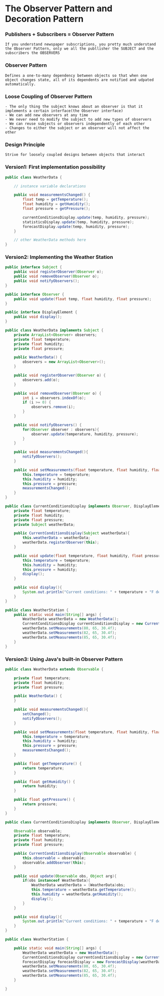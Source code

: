 # The Observer Pattern and Decoration Pattern

### Publishers + Subscribers = Observer Pattern
    If you understand newspaper subscriptions, you pretty much understand the Observer Pattern, only we all the publlisher the SUBJECT and the subscribers the OBSERVERS

### Observer Pattern
    Defines a one-to-many dependency between objects so that when one object changes state, all of its dependents are notified and udpated automatically.
    
### Loose Coupling of Observer Pattern
    - The only thing the subject knows about an observer is that it implements a certain interface(the Observer interface)
    - We can add new observers at any time
    - We never need to modify the subject to add new types of observers
    - We can reuse subjects or observers independently of each other
    - Changes to either the subject or an observer will not affect the other
    
### Design Principle
    Strive for loosely coupled designs between objects that interact
    
### Version1: First implementation possibility
```java
public class WeatherData {

    // instance variable declarations

    public void measurementsChanged() {
        float temp = getTemperature();
        float humidity = getHumidity();
        float pressure = getPressure();

        currentConditionsDisplay.update(temp, humidity, pressure);
        statisticsDisplay.update(temp, humidity, pressure);
        forecastDisplay.update(temp, humidity, pressure);
    }

    // other WeatherData methods here
}
```

### Version2: Implementing the Weather Station
```java
public interface Subject {
    public void registerObserver(Observer o);
    public void removeObserver(Observer o);
    public void notifyObservers();
}

public interface Observer {
    public void update(float temp, float humidity, float pressure);
}

public interface DisplayElement {
    public void display();
}

public class WeatherData implements Subject {
    private ArrayList<Observer> observers;
    private float temperature;
    private float humidity;
    private float pressure;

    public WeatherData() {
        observers = new ArrayList<Observer>();
    }

    public void registerObserver(Observer o) {
        observers.add(o);
    }

    public void removeObserver(Observer o) {
        int i = observers.indexOf(o);
        if (i >= 0) {
            observers.remove(i);
        }
    }

    public void notifyObservers() {
        for(Observer observer : observers){
            observer.update(temperature, humidity, pressure);
        }
    }

    public void measurementsChanged(){
        notifyObservers();
    }

    public void setMeasurements(float temperature, float humidity, float pressure){
        this.temperature = temperature;
        this.humidity = humidity;
        this.pressure = pressure;
        measurementsChanged();
    }
}

public class CurrentConditionsDisplay implements Observer, DisplayElement {
    private float temperature;
    private float humidity;
    private float pressure;
    private Subject weatherData;

    public CurrentConditionsDisplay(Subject weatherData){
        this.weatherData = weatherData;
        weatherData.registerObserver(this);
    }

    public void update(float temperature, float humidity, float pressure){
        this.temperature = temperature;
        this.humidity = humidity;
        this.pressure = humidity;
        display();
    }

    public void display(){
        System.out.println("Current conditions: " + temperature + "F degrees and " + humidity + "% humidity");
    }
}

public class WeatherStation {
    public static void main(String[] args) {
        WeatherData weatherData = new WeatherData();
        CurrentConditionsDisplay currentConditionsDisplay = new CurrentConditionsDisplay(weatherData);
        weatherData.setMeasurements(80, 65, 30.4f);
        weatherData.setMeasurements(82, 65, 30.4f);
        weatherData.setMeasurements(85, 65, 30.4f);
    }
}

```

### Version3: Using Java's built-in Observer Pattern
```java
public class WeatherData extends Observable {

    private float temperature;
    private float humidity;
    private float pressure;

    public WeatherData() {
    }

    public void measurementsChanged(){
        setChanged();
        notifyObservers();
    }

    public void setMeasurements(float temperature, float humidity, float pressure){
        this.temperature = temperature;
        this.humidity = humidity;
        this.pressure = pressure;
        measurementsChanged();
    }

    public float getTemperature() {
        return temperature;
    }

    public float getHumidity() {
        return humidity;
    }

    public float getPressure() {
        return pressure;
    }
}
```
```java
public class CurrentConditionsDisplay implements Observer, DisplayElement {

    Observable observable;
    private float temperature;
    private float humidity;
    private float pressure;

    public CurrentConditionsDisplay(Observable observable) {
        this.observable = observable;
        observable.addObserver(this);
    }

    public void update(Observable obs, Object arg){
        if(obs instanceof WeatherData){
            WeatherData weatherData = (WeatherData)obs;
            this.temperature = weatherData.getTemperature();
            this.humidity = weatherData.getHumidity();
            display();
        }
    }

    public void display(){
        System.out.println("Current conditions: " + temperature + "F degrees and " + humidity + "% humidity");
    }
}
```
```java
public class WeatherStation {

    public static void main(String[] args) {
        WeatherData weatherData = new WeatherData();
        CurrentConditionsDisplay currentConditionsDisplay = new CurrentConditionsDisplay(weatherData);
        ForecastDisplay forecastDisplay = new ForecastDisplay(weatherData);
        weatherData.setMeasurements(80, 65, 30.4f);
        weatherData.setMeasurements(82, 65, 30.4f);
        weatherData.setMeasurements(85, 65, 30.4f);
    }

}
```



